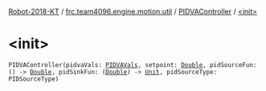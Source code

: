 [Robot-2018-KT](../../index.md) / [frc.team4096.engine.motion.util](../index.md) / [PIDVAController](index.md) / [&lt;init&gt;](./-init-.md)

# &lt;init&gt;

`PIDVAController(pidvaVals: `[`PIDVAVals`](../-p-i-d-v-a-vals/index.md)`, setpoint: `[`Double`](https://kotlinlang.org/api/latest/jvm/stdlib/kotlin/-double/index.html)`, pidSourceFun: () -> `[`Double`](https://kotlinlang.org/api/latest/jvm/stdlib/kotlin/-double/index.html)`, pidSinkFun: (`[`Double`](https://kotlinlang.org/api/latest/jvm/stdlib/kotlin/-double/index.html)`) -> `[`Unit`](https://kotlinlang.org/api/latest/jvm/stdlib/kotlin/-unit/index.html)`, pidSourceType: PIDSourceType)`